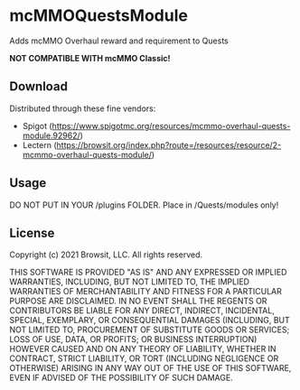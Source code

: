 # mcMMOQuestsModule
Adds mcMMO Overhaul reward and requirement to Quests

<b>NOT COMPATIBLE WITH mcMMO Classic!</b>

## Download

Distributed through these fine vendors:
- Spigot (https://www.spigotmc.org/resources/mcmmo-overhaul-quests-module.92962/)
- Lectern (https://browsit.org/index.php?route=/resources/resource/2-mcmmo-overhaul-quests-module/)

## Usage

DO NOT PUT IN YOUR /plugins FOLDER. Place in /Quests/modules only!

## License
Copyright (c) 2021 Browsit, LLC. All rights reserved.

THIS SOFTWARE IS PROVIDED "AS IS" AND ANY EXPRESSED OR IMPLIED WARRANTIES, INCLUDING, BUT NOT LIMITED TO, THE IMPLIED WARRANTIES OF MERCHANTABILITY AND FITNESS FOR A PARTICULAR PURPOSE ARE DISCLAIMED. IN NO EVENT SHALL THE REGENTS OR CONTRIBUTORS BE LIABLE FOR ANY DIRECT, INDIRECT, INCIDENTAL, SPECIAL, EXEMPLARY, OR CONSEQUENTIAL DAMAGES (INCLUDING, BUT NOT LIMITED TO, PROCUREMENT OF SUBSTITUTE GOODS OR SERVICES; LOSS OF USE, DATA, OR PROFITS; OR BUSINESS INTERRUPTION) HOWEVER CAUSED AND ON ANY THEORY OF LIABILITY, WHETHER IN CONTRACT, STRICT LIABILITY, OR TORT (INCLUDING NEGLIGENCE OR OTHERWISE) ARISING IN ANY WAY OUT OF THE USE OF THIS SOFTWARE, EVEN IF ADVISED OF THE POSSIBILITY OF SUCH DAMAGE.

